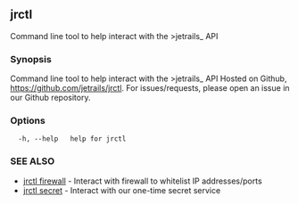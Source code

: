 ## jrctl

Command line tool to help interact with the >jetrails_ API

### Synopsis

Command line tool to help interact with the >jetrails_ API
Hosted on Github, https://github.com/jetrails/jrctl.
For issues/requests, please open an issue in our Github repository.

### Options

```
  -h, --help   help for jrctl
```

### SEE ALSO

* [jrctl firewall](jrctl_firewall.md)	 - Interact with firewall to whitelist IP addresses/ports
* [jrctl secret](jrctl_secret.md)	 - Interact with our one-time secret service

